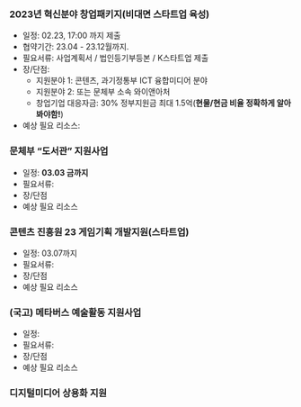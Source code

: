 ### 2023년 혁신분야 창업패키지(비대면 스타트업 육성)
- 일정: 02.23, 17:00 까지 제출
- 협약기간: 23.04 - 23.12월까지.
- 필요서류: 사업계획서 / 법인등기부등본 / K스타트업 제출
- 장/단점: 
	- 지원분야 1: 콘텐츠, 과기정통부 ICT 융합미디어 분야
	- 지원분야 2: 또는 문체부 소속 와이앤아처
	- 창업기업 대응자금: 30% 정부지원금 최대 1.5억(**현물/현금 비율 정확하게 알아봐야함!**) 
- 예상 필요 리소스: 

### 문체부 “도서관” 지원사업 
- 일정: **03.03 금까지**
- 필요서류: 
- 장/단점
- 예상 필요 리소스

### 콘텐츠 진흥원 23 게임기획 개발지원(스타트업)
- 일정: 03.07까지
- 필요서류:
- 장/단점
- 예상 필요 리소스

### (국고) 메타버스 예술활동 지원사업
- 일정: 
- 필요서류:
- 장/단점
- 예상 필요 리소스

### 디지털미디어 상용화 지원
